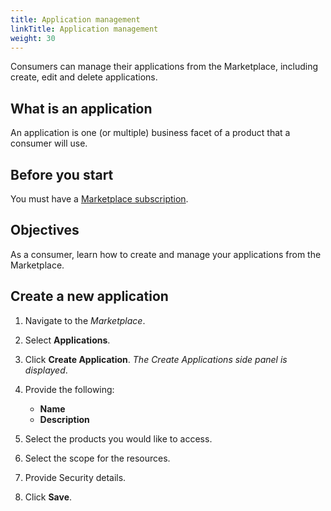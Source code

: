 ```yaml
---
title: Application management
linkTitle: Application management
weight: 30
---
```


Consumers can manage their applications from the Marketplace, including create, edit and delete applications.

## What is an application

An application is one (or multiple) business facet of a product that a consumer will use.

## Before you start

You must have a [Marketplace subscription](/docs/manage_marketplace/consumer_experience/subscription_management).

## Objectives

As a consumer, learn how to create and manage your applications from the Marketplace.

## Create a new application

1. Navigate to the *Marketplace*.
2. Select **Applications**.
3. Click **Create Application**. *The Create Applications side panel is displayed*.
3. Provide the following:

    * **Name**
    * **Description**

4. Select the products you would like to access.
5. Select the scope for the resources.
6. Provide Security details.
7. Click **Save**.